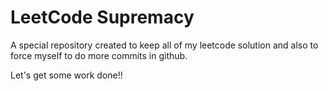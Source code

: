 # LeetCode Supremacy

A special repository created to keep all of my leetcode solution and also to force myself to do more commits in github. 

Let's get some work done!!